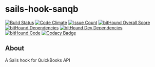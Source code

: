 # sails-hook-sanqb

  [![Build Status](https://travis-ci.org/sanjorgek/sails-hook-sanqb.svg?branch=master)](https://travis-ci.org/sanjorgek/sails-hook-sanqb)
  [![Code Climate](https://codeclimate.com/github/sanjorgek/sails-hook-sanqb/badges/gpa.svg)](https://codeclimate.com/github/sanjorgek/sails-hook-sanqb)
  [![Issue Count](https://codeclimate.com/github/sanjorgek/sails-hook-sanqb/badges/issue_count.svg)](https://codeclimate.com/github/sanjorgek/sails-hook-sanqb)
  [![bitHound Overall Score](https://www.bithound.io/github/sanjorgek/sails-hook-sanqb/badges/score.svg)](https://www.bithound.io/github/sanjorgek/sails-hook-sanqb)
  [![bitHound Dependencies](https://www.bithound.io/github/sanjorgek/sails-hook-sanqb/badges/dependencies.svg)](https://www.bithound.io/github/sanjorgek/sails-hook-sanqb/master/dependencies/npm)
  [![bitHound Dev Dependencies](https://www.bithound.io/github/sanjorgek/sails-hook-sanqb/badges/devDependencies.svg)](https://www.bithound.io/github/sanjorgek/sails-hook-sanqb/master/dependencies/npm)
  [![bitHound Code](https://www.bithound.io/github/sanjorgek/sails-hook-sanqb/badges/code.svg)](https://www.bithound.io/github/sanjorgek/sails-hook-sanqb)
  [![Codacy Badge](https://api.codacy.com/project/badge/Grade/c4375b17007f4afa9dddf1f1b256d676)](https://www.codacy.com/app/sanjorgek/sails-hook-sanqb?utm_source=github.com&amp;utm_medium=referral&amp;utm_content=sanjorgek/sails-hook-sanqb&amp;utm_campaign=Badge_Grade)

## About
A Sails hook for QuickBooks API
